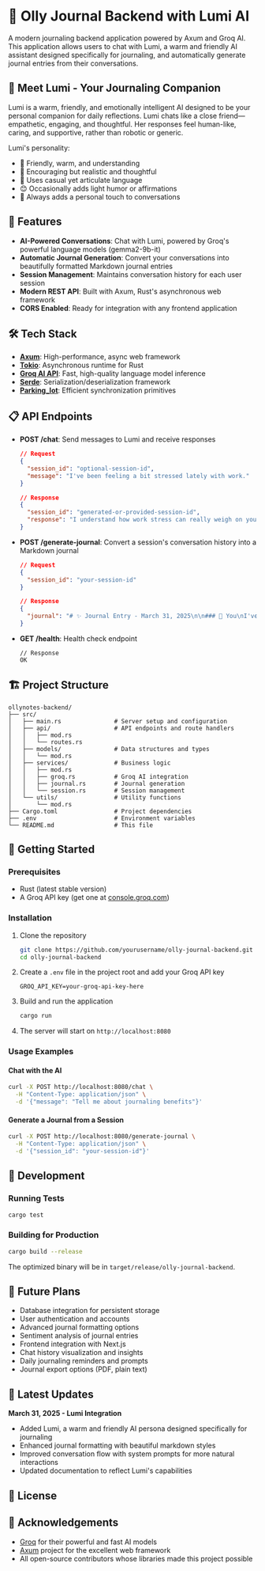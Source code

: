 # 📔 Olly Journal Backend with Lumi AI

A modern journaling backend application powered by Axum and Groq AI. This application allows users to chat with Lumi, a warm and friendly AI assistant designed specifically for journaling, and automatically generate journal entries from their conversations.

## 🌟 Meet Lumi - Your Journaling Companion

Lumi is a warm, friendly, and emotionally intelligent AI designed to be your personal companion for daily reflections. Lumi chats like a close friend—empathetic, engaging, and thoughtful. Her responses feel human-like, caring, and supportive, rather than robotic or generic.

Lumi's personality:
- 💛 Friendly, warm, and understanding
- 🤔 Encouraging but realistic and thoughtful
- 💬 Uses casual yet articulate language
- 😊 Occasionally adds light humor or affirmations
- 🌈 Always adds a personal touch to conversations

## 🚀 Features

- **AI-Powered Conversations**: Chat with Lumi, powered by Groq's powerful language models (gemma2-9b-it)
- **Automatic Journal Generation**: Convert your conversations into beautifully formatted Markdown journal entries
- **Session Management**: Maintains conversation history for each user session
- **Modern REST API**: Built with Axum, Rust's asynchronous web framework
- **CORS Enabled**: Ready for integration with any frontend application

## 🛠️ Tech Stack

- **[Axum](https://github.com/tokio-rs/axum)**: High-performance, async web framework
- **[Tokio](https://tokio.rs/)**: Asynchronous runtime for Rust
- **[Groq AI API](https://console.groq.com/docs)**: Fast, high-quality language model inference
- **[Serde](https://serde.rs/)**: Serialization/deserialization framework
- **[Parking_lot](https://docs.rs/parking_lot/latest/parking_lot/)**: Efficient synchronization primitives

## 📋 API Endpoints

- **POST /chat**: Send messages to Lumi and receive responses
  ```json
  // Request
  {
    "session_id": "optional-session-id",
    "message": "I've been feeling a bit stressed lately with work."
  }
  
  // Response
  {
    "session_id": "generated-or-provided-session-id",
    "response": "I understand how work stress can really weigh on you. 💛 It's completely normal to feel overwhelmed sometimes. What aspect of work has been the most challenging for you? And have you found any small moments of peace in between the stress?"
  }
  ```

- **POST /generate-journal**: Convert a session's conversation history into a Markdown journal
  ```json
  // Request
  {
    "session_id": "your-session-id"
  }
  
  // Response
  {
    "journal": "# ✨ Journal Entry - March 31, 2025\n\n### 💭 You\nI've been feeling a bit stressed lately with work.\n\n### 💛 Lumi\nI understand how work stress can really weigh on you. 💛 It's completely normal to feel overwhelmed sometimes. What aspect of work has been the most challenging for you? And have you found any small moments of peace in between the stress?\n\n---\n\n*Generated by Lumi, your AI journaling companion*"
  }
  ```

- **GET /health**: Health check endpoint
  ```
  // Response
  OK
  ```

## 🏗️ Project Structure

```
ollynotes-backend/
├── src/
│   ├── main.rs               # Server setup and configuration
│   ├── api/                  # API endpoints and route handlers
│   │   ├── mod.rs           
│   │   └── routes.rs         
│   ├── models/               # Data structures and types
│   │   └── mod.rs            
│   ├── services/             # Business logic
│   │   ├── mod.rs
│   │   ├── groq.rs           # Groq AI integration
│   │   ├── journal.rs        # Journal generation
│   │   └── session.rs        # Session management
│   └── utils/                # Utility functions
│       └── mod.rs
├── Cargo.toml                # Project dependencies
├── .env                      # Environment variables
└── README.md                 # This file
```

## 🚦 Getting Started

### Prerequisites

- Rust (latest stable version)
- A Groq API key (get one at [console.groq.com](https://console.groq.com))

### Installation

1. Clone the repository
   ```bash
   git clone https://github.com/yourusername/olly-journal-backend.git
   cd olly-journal-backend
   ```

2. Create a `.env` file in the project root and add your Groq API key
   ```
   GROQ_API_KEY=your-groq-api-key-here
   ```

3. Build and run the application
   ```bash
   cargo run
   ```

4. The server will start on `http://localhost:8080`

### Usage Examples

#### Chat with the AI

```bash
curl -X POST http://localhost:8080/chat \
  -H "Content-Type: application/json" \
  -d '{"message": "Tell me about journaling benefits"}'
```

#### Generate a Journal from a Session

```bash
curl -X POST http://localhost:8080/generate-journal \
  -H "Content-Type: application/json" \
  -d '{"session_id": "your-session-id"}'
```

## 📝 Development

### Running Tests

```bash
cargo test
```

### Building for Production

```bash
cargo build --release
```

The optimized binary will be in `target/release/olly-journal-backend`.

## 🔮 Future Plans

- Database integration for persistent storage
- User authentication and accounts
- Advanced journal formatting options
- Sentiment analysis of journal entries
- Frontend integration with Next.js
- Chat history visualization and insights
- Daily journaling reminders and prompts
- Journal export options (PDF, plain text)

## 📄 Latest Updates

**March 31, 2025 - Lumi Integration**
- Added Lumi, a warm and friendly AI persona designed specifically for journaling
- Enhanced journal formatting with beautiful markdown styles
- Improved conversation flow with system prompts for more natural interactions
- Updated documentation to reflect Lumi's capabilities

## 📄 License

## 👏 Acknowledgements

- [Groq](https://groq.com/) for their powerful and fast AI models
- [Axum](https://github.com/tokio-rs/axum) project for the excellent web framework
- All open-source contributors whose libraries made this project possible 